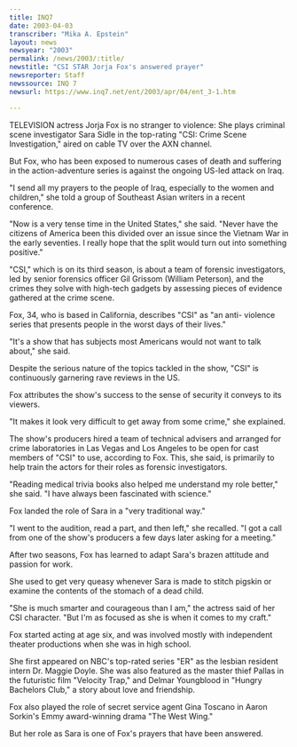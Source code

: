 ```yaml
---
title: INQ7
date: 2003-04-03
transcriber: "Mika A. Epstein"
layout: news
newsyear: "2003"
permalink: /news/2003/:title/
newstitle: "CSI STAR Jorja Fox's answered prayer"
newsreporter: Staff
newssource: INQ 7
newsurl: https://www.inq7.net/ent/2003/apr/04/ent_3-1.htm

---
```


TELEVISION actress Jorja Fox is no stranger to violence: She plays
criminal scene investigator Sara Sidle in the top-rating "CSI: Crime
Scene Investigation," aired on cable TV over the AXN channel.

But Fox, who has been exposed to numerous cases of death and
suffering in the action-adventure series is against the ongoing US-led
attack on Iraq.

"I send all my prayers to the people of Iraq, especially to the
women and children," she told a group of Southeast Asian writers in a
recent conference.

"Now is a very tense time in the United States," she said. "Never
have the citizens of America been this divided over an issue since the
Vietnam War in the early seventies. I really hope that the split would
turn out into something positive."

"CSI," which is on its third season, is about a team of forensic
investigators, led by senior forensics officer Gil Grissom (William
Peterson), and the crimes they solve with high-tech gadgets by
assessing pieces of evidence gathered at the crime scene.

Fox, 34, who is based in California, describes "CSI" as "an anti-
violence series that presents people in the worst days of their lives."

"It's a show that has subjects most Americans would not want to talk
about," she said.

Despite the serious nature of the topics tackled in the show, "CSI"
is continuously garnering rave reviews in the US.

Fox attributes the show's success to the sense of security it
conveys to its viewers.

"It makes it look very difficult to get away from some crime," she
explained.

The show's producers hired a team of technical advisers and arranged
for crime laboratories in Las Vegas and Los Angeles to be open for cast
members of "CSI" to use, according to Fox. This, she said, is primarily
to help train the actors for their roles as forensic investigators.

"Reading medical trivia books also helped me understand my role
better," she said. "I have always been fascinated with science."

Fox landed the role of Sara in a "very traditional way."

"I went to the audition, read a part, and then left," she
recalled. "I got a call from one of the show's producers a few days
later asking for a meeting."

After two seasons, Fox has learned to adapt Sara's brazen attitude
and passion for work.

She used to get very queasy whenever Sara is made to stitch pigskin
or examine the contents of the stomach of a dead child.

"She is much smarter and courageous than I am," the actress said of
her CSI character. "But I'm as focused as she is when it comes to my
craft."

Fox started acting at age six, and was involved mostly with
independent theater productions when she was in high school.

She first appeared on NBC's top-rated series "ER" as the lesbian
resident intern Dr. Maggie Doyle. She was also featured as the master
thief Pallas in the futuristic film "Velocity Trap," and Delmar
Youngblood in "Hungry Bachelors Club," a story about love and
friendship.

Fox also played the role of secret service agent Gina Toscano in
Aaron Sorkin's Emmy award-winning drama "The West Wing."

But her role as Sara is one of Fox's prayers that have been
answered.
